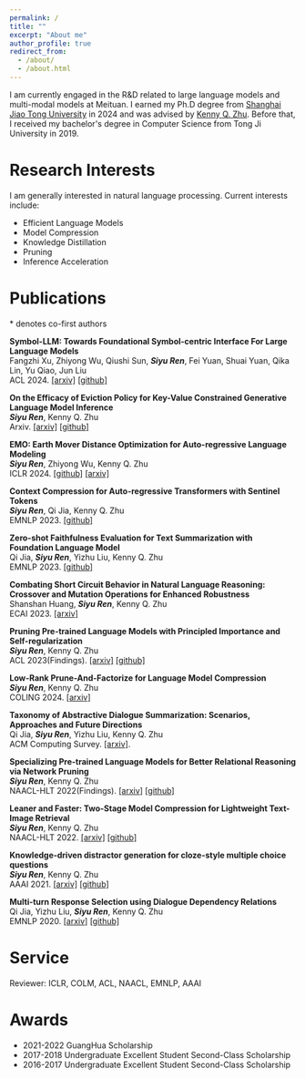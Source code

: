 ```yaml
---
permalink: /
title: ""
excerpt: "About me"
author_profile: true
redirect_from: 
  - /about/
  - /about.html
---
```


<!-- ## About Me -->

 I am currently engaged in the R&D related to large language models and multi-modal models at Meituan. I earned my Ph.D degree from [Shanghai Jiao Tong University](https://www.sjtu.edu.cn/) in 2024 and was advised by [Kenny Q. Zhu](https://www.cs.sjtu.edu.cn/~kzhu/). Before that, I received my bachelor's degree in Computer Science from Tong Ji University in 2019. 


# Research Interests
        
I am generally interested in natural language processing. Current interests include: 
- Efficient Language Models
- Model Compression
- Knowledge Distillation
- Pruning
- Inference Acceleration


# Publications
\* denotes co-first authors

**Symbol-LLM: Towards Foundational Symbol-centric Interface For Large Language Models**  
Fangzhi Xu, Zhiyong Wu, Qiushi Sun, ***Siyu Ren***, Fei Yuan, Shuai Yuan, Qika Lin, Yu Qiao, Jun Liu  
ACL 2024. [[arxiv]](https://arxiv.org/abs/2311.09278) [[github]](https://github.com/xufangzhi/Symbol-LLM)  

**On the Efficacy of Eviction Policy for Key-Value Constrained Generative Language Model Inference**  
***Siyu Ren***, Kenny Q. Zhu  
Arxiv. [[arxiv]](https://arxiv.org/abs/2402.06262) [[github]](https://github.com/DRSY/EasyKV)  

**EMO: Earth Mover Distance Optimization for Auto-regressive Language Modeling**  
***Siyu Ren***, Zhiyong Wu, Kenny Q. Zhu  
ICLR 2024. [[github]](https://github.com/DRSY/EMO)  [[arxiv]](https://arxiv.org/abs/2310.04691)  

**Context Compression for Auto-regressive Transformers with Sentinel Tokens**  
***Siyu Ren***, Qi Jia, Kenny Q. Zhu  
EMNLP 2023. [[github]](https://github.com/DRSY/KV_Compression)  

**Zero-shot Faithfulness Evaluation for Text Summarization with Foundation Language Model**  
Qi Jia, ***Siyu Ren***, Yizhu Liu, Kenny Q. Zhu  
EMNLP 2023. [[github]]()  

**Combating Short Circuit Behavior in Natural Language Reasoning: Crossover and Mutation Operations for Enhanced Robustness**  
Shanshan Huang, ***Siyu Ren***, Kenny Q. Zhu  
ECAI 2023. [[arxiv]](https://www.cs.sjtu.edu.cn/~kzhu//papers/ecai23-ss.pdf)  

**Pruning Pre-trained Language Models with Principled Importance and Self-regularization**  
***Siyu Ren***, Kenny Q. Zhu  
ACL 2023(Findings). [[arxiv]](https://arxiv.org/abs/2305.12394) [[github]](https://github.com/DRSY/PINS)  

**Low-Rank Prune-And-Factorize for Language Model Compression**  
***Siyu Ren***, Kenny Q. Zhu  
COLING 2024. [[arxiv]](https://arxiv.org/abs/2306.14152) 

**Taxonomy of Abstractive Dialogue Summarization: Scenarios, Approaches and Future Directions**  
Qi Jia, ***Siyu Ren***, Yizhu Liu, Kenny Q. Zhu  
ACM Computing Survey. [[arxiv]](https://arxiv.org/abs/2210.09894). 

**Specializing Pre-trained Language Models for Better Relational Reasoning via Network Pruning**  
***Siyu Ren***, Kenny Q. Zhu  
NAACL-HLT 2022(Findings). [[arxiv]](https://aclanthology.org/2022.findings-naacl.169/) [[github]](https://github.com/DRSY/LAMP)  

**Leaner and Faster: Two-Stage Model Compression for Lightweight Text-Image Retrieval**  
***Siyu Ren***, Kenny Q. Zhu  
NAACL-HLT 2022. [[arxiv]](https://aclanthology.org/2022.naacl-main.300/) [[github]](https://github.com/DRSY/MoTIS)  

**Knowledge-driven distractor generation for cloze-style multiple choice questions**  
***Siyu Ren***, Kenny Q. Zhu  
AAAI 2021. [[arxiv]](https://ojs.aaai.org/index.php/AAAI/article/view/16559) [[github]](https://github.com/DRSY/DGen)  

**Multi-turn Response Selection using Dialogue Dependency Relations**  
Qi Jia, Yizhu Liu, ***Siyu Ren***, Kenny Q. Zhu  
EMNLP 2020. [[arxiv]](https://aclanthology.org/2020.emnlp-main.150/) [[github]](https://github.com/JiaQiSJTU/ResponseSelection)  


# Service
Reviewer: ICLR, COLM, ACL, NAACL, EMNLP, AAAI

# Awards
-	2021-2022 GuangHua Scholarship 
-	2017-2018 Undergraduate Excellent Student Second-Class Scholarship
-	2016-2017 Undergraduate Excellent Student Second-Class Scholarship
